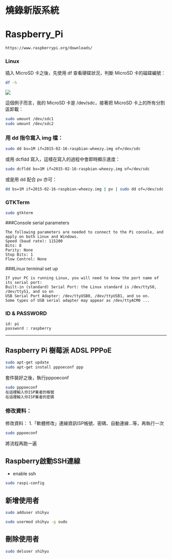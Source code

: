 # 燒錄新版系統

# Raspberry_Pi


```sh
https://www.raspberrypi.org/downloads/
```

### Linux
插入 MicroSD 卡之後，先使用 df 查看硬碟狀況，判斷 MicroSD 卡的磁碟編號：

```sh
df -h
```

![](./images/df-output-1.png)

這個例子而言，我的 MicroSD 卡是 /dev/sdc，接著把 MicroSD 卡上的所有分割區卸載：

```sh
sudo umount /dev/sdc1
sudo umount /dev/sdc2
```

### 用 dd 指令寫入 img 檔：
```sh
sudo dd bs=1M if=2015-02-16-raspbian-wheezy.img of=/dev/sdc
```
或用 dcfldd 寫入，這樣在寫入的過程中會即時顯示進度：

```sh
sudo dcfldd bs=1M if=2015-02-16-raspbian-wheezy.img of=/dev/sdc
```
或是用 dd 配合 pv 亦可：
```sh
dd bs=1M if=2015-02-16-raspbian-wheezy.img | pv | sudo dd of=/dev/sdc
```


### GTKTerm
```sh
sudo gtkterm
```


###Console serial parameters
```
The following parameters are needed to connect to the Pi console, and apply on both Linux and Windows.
Speed (baud rate): 115200
Bits: 8
Parity: None
Stop Bits: 1
Flow Control: None
```
###Linux terminal set up
```
If your PC is running Linux, you will need to know the port name of its serial port:
Built-in (standard) Serial Port: the Linux standard is /dev/ttyS0, /dev/ttyS1, and so on
USB Serial Port Adapter: /dev/ttyUSB0, /dev/ttyUSB1, and so on.
Some types of USB serial adapter may appear as /dev/ttyACM0 ...
```
### ID & PASSWORD
```
id: pi
password : raspberry
```

---

## Raspberry Pi 樹莓派 ADSL PPPoE

```sh
sudo apt-get update
sudo apt-get install pppoeconf ppp
```

套件裝好之後，執行pppoeconf

```sh
sudo pppoeconf
在這裡輸入你ISP業者的帳號
在這裡輸入你ISP業者的密碼
```

### 修改資料：

修改資料：
1.「軟體修改」連線資訊ISP帳號、密碼、自動連線...等，再執行一次

```sh
sudo pppoeconf
```
將流程再跑一遍



## Raspberry啟動SSH連線

- enable ssh

```sh
sudo raspi-config 
```

## 新增使用者

```sh
sudo adduser shihyu

sudo usermod shihyu -g sudo
```

## 刪除使用者

```sh
sudo deluser shihyu
```

